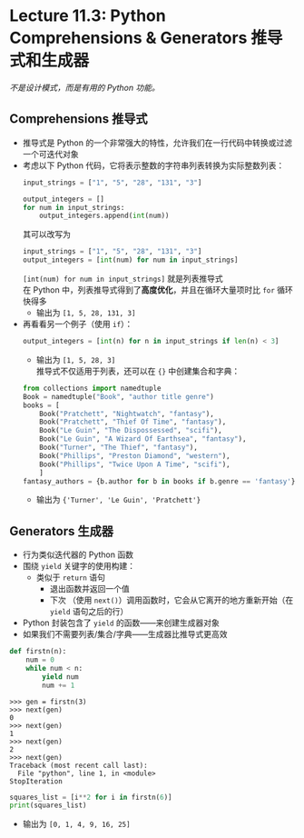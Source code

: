 # Lecture 11.3: Python Comprehensions & Generators 推导式和生成器  
*不是设计模式，而是有用的 Python 功能。*  

## Comprehensions 推导式  
- 推导式是 Python 的一个非常强大的特性，允许我们在一行代码中转换或过滤一个可迭代对象  
- 考虑以下 Python 代码，它将表示整数的字符串列表转换为实际整数列表：  
    ```Python
    input_strings = ["1", "5", "28", "131", "3"]

    output_integers = []
    for num in input_strings:
        output_integers.append(int(num))
    ```
    其可以改写为  
    ```Python
    input_strings = ["1", "5", "28", "131", "3"]
    output_integers = [int(num) for num in input_strings]
    ```
    `[int(num) for num in input_strings]` 就是列表推导式  
    在 Python 中，列表推导式得到了**高度优化**，并且在循环大量项时比 `for` 循环快得多  
    - 输出为 `[1, 5, 28, 131, 3]`  
- 再看看另一个例子（使用 `if`）：  
    ```Python
    output_integers = [int(n) for n in input_strings if len(n) < 3]
    ```
    - 输出为 `[1, 5, 28, 3]`  
    推导式不仅适用于列表，还可以在 `{}` 中创建集合和字典：  
    ```Python
    from collections import namedtuple
    Book = namedtuple("Book", "author title genre")
    books = [
        Book("Pratchett", "Nightwatch", "fantasy"),
        Book("Pratchett", "Thief Of Time", "fantasy"),
        Book("Le Guin", "The Dispossessed", "scifi"),
        Book("Le Guin", "A Wizard Of Earthsea", "fantasy"),
        Book("Turner", "The Thief", "fantasy"),
        Book("Phillips", "Preston Diamond", "western"),
        Book("Phillips", "Twice Upon A Time", "scifi"),
        ]
    fantasy_authors = {b.author for b in books if b.genre == 'fantasy'}
    ```
    - 输出为 `{'Turner', 'Le Guin', 'Pratchett'}`

## Generators 生成器  
- 行为类似迭代器的 Python 函数  
- 围绕 `yield` 关键字的使用构建：  
    - 类似于 `return` 语句  
        - 退出函数并返回一个值  
        - 下次 （使用 `next()`）调用函数时，它会从它离开的地方重新开始（在 `yield` 语句之后的行）  
- Python 封装包含了 `yield` 的函数——来创建生成器对象  
- 如果我们不需要列表/集合/字典——生成器比推导式更高效  
```Python
def firstn(n):
    num = 0
    while num < n:
        yield num
        num += 1
```
```
>>> gen = firstn(3)
>>> next(gen)
0
>>> next(gen)
1
>>> next(gen)
2
>>> next(gen)
Traceback (most recent call last):
  File "python", line 1, in <module>
StopIteration
```
```Python
squares_list = [i**2 for i in firstn(6)] 
print(squares_list)
```
- 输出为 `[0, 1, 4, 9, 16, 25]`  